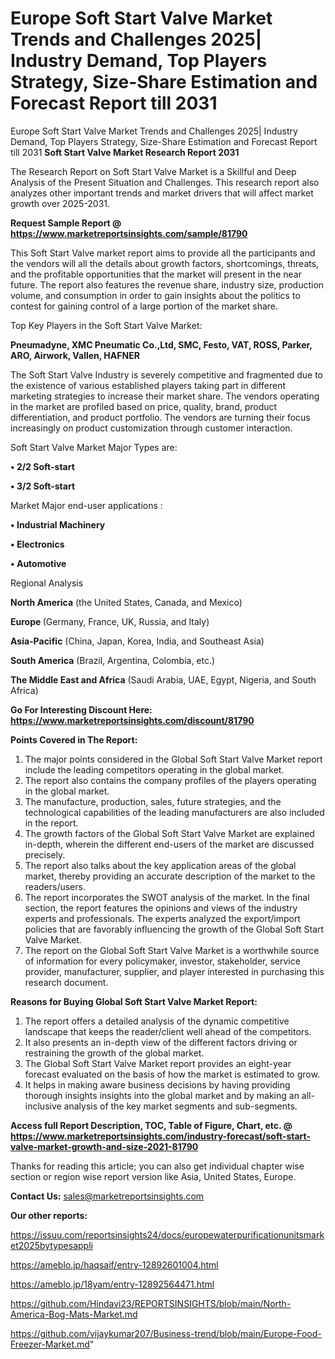 # Europe Soft Start Valve Market Trends and Challenges 2025| Industry Demand, Top Players Strategy, Size-Share Estimation and Forecast Report till 2031
Europe Soft Start Valve Market Trends and Challenges 2025| Industry Demand, Top Players Strategy, Size-Share Estimation and Forecast Report till 2031
<strong>Soft Start Valve Market Research Report 2031</strong>

The Research Report on Soft Start Valve Market is a Skillful and Deep Analysis of the Present Situation and Challenges. This research report also analyzes other important trends and market drivers that will affect market growth over 2025-2031.

<strong>Request Sample Report @ <a href=https://www.marketreportsinsights.com/sample/81790>https://www.marketreportsinsights.com/sample/81790</a></strong>

This Soft Start Valve market report aims to provide all the participants and the vendors will all the details about growth factors, shortcomings, threats, and the profitable opportunities that the market will present in the near future. The report also features the revenue share, industry size, production volume, and consumption in order to gain insights about the politics to contest for gaining control of a large portion of the market share.

Top Key Players in the Soft Start Valve Market:

<strong>Pneumadyne, XMC Pneumatic Co.,Ltd, SMC, Festo, VAT, ROSS, Parker, ARO, Airwork, Vallen, HAFNER</strong>

The Soft Start Valve Industry is severely competitive and fragmented due to the existence of various established players taking part in different marketing strategies to increase their market share. The vendors operating in the market are profiled based on price, quality, brand, product differentiation, and product portfolio. The vendors are turning their focus increasingly on product customization through customer interaction.

Soft Start Valve Market Major Types are:

<strong>• 2/2 Soft-start

• 3/2 Soft-start</strong>

Market Major end-user applications :

<strong>• Industrial Machinery

• Electronics

• Automotive</strong>

Regional Analysis

</u><strong><b>North America</b></strong> (the United States, Canada, and Mexico)

<strong><b>Europe </b></strong>(Germany, France, UK, Russia, and Italy)

<strong><b>Asia-Pacific</b></strong> (China, Japan, Korea, India, and Southeast Asia)

<strong><b>South America</b></strong> (Brazil, Argentina, Colombia, etc.)

<strong><b>The Middle East and Africa</b></strong> (Saudi Arabia, UAE, Egypt, Nigeria, and South Africa)

<strong>Go For Interesting Discount Here: <a href=https://www.marketreportsinsights.com/discount/81790>https://www.marketreportsinsights.com/discount/81790</a></strong>

<strong>Points Covered in The Report:</strong>
<ol>
  <li>The major points considered in the Global Soft Start Valve Market report include the leading competitors operating in the global market.</li>
  <li>The report also contains the company profiles of the players operating in the global market.</li>
  <li>The manufacture, production, sales, future strategies, and the technological capabilities of the leading manufacturers are also included in the report.</li>
  <li>The growth factors of the Global Soft Start Valve Market are explained in-depth, wherein the different end-users of the market are discussed precisely.</li>
  <li>The report also talks about the key application areas of the global market, thereby providing an accurate description of the market to the readers/users.</li>
  <li>The report incorporates the SWOT analysis of the market. In the final section, the report features the opinions and views of the industry experts and professionals. The experts analyzed the export/import policies that are favorably influencing the growth of the Global Soft Start Valve Market.</li>
  <li>The report on the Global Soft Start Valve Market is a worthwhile source of information for every policymaker, investor, stakeholder, service provider, manufacturer, supplier, and player interested in purchasing this research document.</li>
</ol>
<strong>Reasons for Buying Global Soft Start Valve Market Report:</strong>

<ol>
  <li>The report offers a detailed analysis of the dynamic competitive landscape that keeps the reader/client well ahead of the competitors.</li>
  <li>It also presents an in-depth view of the different factors driving or restraining the growth of the global market.</li>
  <li>The Global Soft Start Valve Market report provides an eight-year forecast evaluated on the basis of how the market is estimated to grow.</li>
  <li>It helps in making aware business decisions by having providing thorough insights insights into the global market and by making an all-inclusive analysis of the key market segments and sub-segments.</li>
</ol>
<strong>Access full Report Description, TOC, Table of Figure, Chart, etc. @ <a href=https://www.marketreportsinsights.com/industry-forecast/soft-start-valve-market-growth-and-size-2021-81790>https://www.marketreportsinsights.com/industry-forecast/soft-start-valve-market-growth-and-size-2021-81790</a></strong>


Thanks for reading this article; you can also get individual chapter wise section or region wise report version like Asia, United States, Europe.

<strong>Contact Us:</strong>
sales@marketreportsinsights.com

<strong>Our other reports:</strong>

<a href=https://issuu.com/reportsinsights24/docs/europewaterpurificationunitsmarket2025bytypesappli>https://issuu.com/reportsinsights24/docs/europewaterpurificationunitsmarket2025bytypesappli</a>

<a href=https://ameblo.jp/haqsaif/entry-12892601004.html>https://ameblo.jp/haqsaif/entry-12892601004.html</a>

<a href=https://ameblo.jp/18yam/entry-12892564471.html>https://ameblo.jp/18yam/entry-12892564471.html</a>

<a href=https://github.com/Hindavi23/REPORTSINSIGHTS/blob/main/North-America-Bog-Mats-Market.md>https://github.com/Hindavi23/REPORTSINSIGHTS/blob/main/North-America-Bog-Mats-Market.md</a>

<a href=https://github.com/vijaykumar207/Business-trend/blob/main/Europe-Food-Freezer-Market.md>https://github.com/vijaykumar207/Business-trend/blob/main/Europe-Food-Freezer-Market.md</a>"
